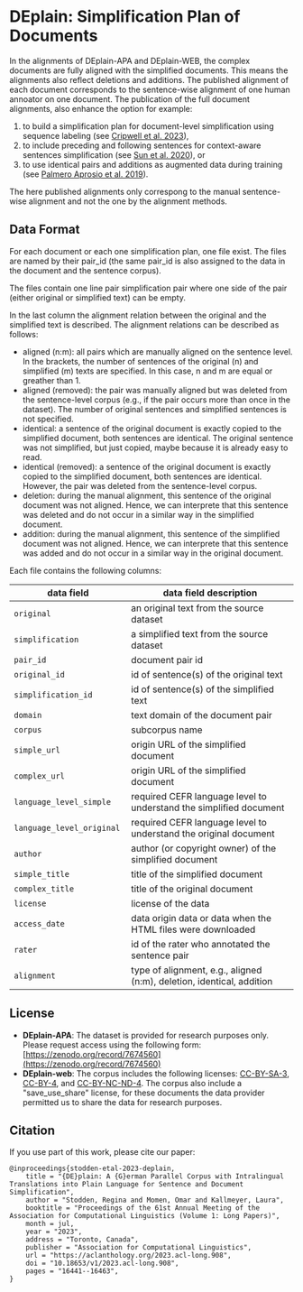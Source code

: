 # DEplain: Simplification Plan of Documents

In the alignments of DEplain-APA and DEplain-WEB, the complex documents are fully aligned with the simplified documents. This means the alignments also reflect deletions and additions. The published  alignment of each document corresponds to the sentence-wise alignment of one human annoator on one document. 
The publication of the full document alignments, also enhance the option for example: 

1) to build a simplification plan for document-level simplification using sequence labeling (see [Cripwell et al. 2023](https://aclanthology.org/2023.eacl-main.70/)), 
2) to include preceding and following sentences for context-aware sentences simplification (see [Sun et al. 2020](https://aclanthology.org/2020.coling-main.121/)), or 
3) to use identical pairs and additions as augmented data during training (see [Palmero Aprosio et al. 2019](https://aclanthology.org/W19-2305/)).

The here published alignments only correspong to the manual sentence-wise alignment and not the one by the alignment methods.


## Data Format

For each document or each one simplification plan, one file exist. The files are named by their pair_id (the same pair_id is also assigned to the data in the document and the sentence corpus).

The files contain one line pair simplification pair where one side of the pair (either original or simplified text) can be empty. 

In the last column the alignment relation between the original and the simplified text is described. The alignment relations can be described as follows:

- aligned (n:m): all pairs which are manually aligned on the sentence level. In the brackets, the number of sentences of the original (n) and simplified (m) texts are specified. In this case, n and m are equal or greather than 1. 
- aligned (removed): the pair was manually aligned but was deleted from the sentence-level corpus (e.g., if the pair occurs more than once in the dataset). The number of original sentences and simplified sentences is not specified.
- identical: a sentence of the original document is exactly copied to the simplified document, both sentences are identical. The original sentence was not simplified, but just copied, maybe because it is already easy to read.
- identical (removed): a sentence of the original document is exactly copied to the simplified document, both sentences are identical. However, the pair was deleted from the sentence-level corpus.
- deletion: during the manual alignment, this sentence of the original document was not aligned. Hence, we can interprete that this sentence was deleted and do not occur in a similar way in the simplified document. 
- addition: during the manual alignment, this sentence of the simplified document was not aligned. Hence, we can interprete that this sentence was added and do not occur in a similar way in the original document.

Each file contains the following columns:

| data field                                      | data field description                                                                                |
|-------------------------------------------------|-------------------------------------------------------------------------------------------------------|
| `original`                                      | an original text from the source dataset                                                              |
| `simplification`                                | a simplified text from the source dataset                                                             |
| `pair_id`                                       | document pair id                                                                                      |
| `original_id `                                  | id of sentence(s) of the original text                                                                |
| `simplification_id `                            | id of sentence(s) of the simplified text                                                              |
| `domain `                                       | text domain of the document pair                                                                      |
| `corpus `                                       | subcorpus name                                                                                        |
| `simple_url `                                   | origin URL of the simplified document                                                                 |
| `complex_url `                                  | origin URL of the simplified document                                                                 |
| `language_level_simple `                        | required CEFR language level to understand the simplified document                                    |
|  `language_level_original `                     | required CEFR language level to understand the original document                                      ||
| `author`                                        | author (or copyright owner) of the simplified document                                                |
| `simple_title `                                 | title of the simplified document                                                                      |
| `complex_title `                                | title of the original document                                                                        |
| `license `                                      | license of the data                                                                                   |
| `access_date`                 | data origin data or data when the HTML files were downloaded                                          |
| `rater`                                         | id of the rater who annotated the sentence pair                                                       |
| `alignment`                                     | type of alignment, e.g., aligned (n:m), deletion, identical, addition                                                        |


## License
- **DEplain-APA**: The dataset is provided for research purposes only. Please request access using the following form: [https://zenodo.org/record/7674560](https://zenodo.org/record/7674560)
- **DEplain-web**: The corpus includes the following licenses: [CC-BY-SA-3](https://creativecommons.org/licenses/by-sa/3.0/), [CC-BY-4](https://creativecommons.org/licenses/by/4.0), and [CC-BY-NC-ND-4](https://creativecommons.org/licenses/by-nc-nd/4.0). The corpus also include a "save_use_share" license, for these documents the data provider permitted us to share the data for research purposes.

## Citation
If you use part of this work, please cite our paper:


```
@inproceedings{stodden-etal-2023-deplain,
    title = "{DE}plain: A {G}erman Parallel Corpus with Intralingual Translations into Plain Language for Sentence and Document Simplification",
    author = "Stodden, Regina and Momen, Omar and Kallmeyer, Laura",
    booktitle = "Proceedings of the 61st Annual Meeting of the Association for Computational Linguistics (Volume 1: Long Papers)",
    month = jul,
    year = "2023",
    address = "Toronto, Canada",
    publisher = "Association for Computational Linguistics",
    url = "https://aclanthology.org/2023.acl-long.908",
    doi = "10.18653/v1/2023.acl-long.908",
    pages = "16441--16463",
}
```
